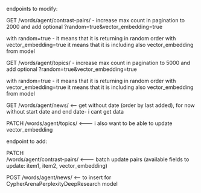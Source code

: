 endpoints to modify:

GET
/words/agent/contrast-pairs/   - increase max count in pagination to 2000 and add optional ?random=true&vector_embedding=true

with random=true  - it means that it is returning in random order
with vector_embedding=true  it means that it is including also vector_embedding from model

GET
/words/agent/topics/   - increase max count in pagination to 5000 and add optional ?random=true&vector_embedding=true

with random=true  - it means that it is returning in random order
with vector_embedding=true  it means that it is including also vector_embedding from model

GET
/words/agent/news/  <-- get without date (order by last added), for now without start date and end date- i cant get data


PATCH
/words/agent/topics/  <--- i also want to be able to update  vector_embedding

endpoint to add: 


PATCH  
/words/agent/contrast-pairs/   <--- batch update pairs (available fields to update: item1, item2, vector_embedding)


POST 
/words/agent/news/  <-- to insert for CypherArenaPerplexityDeepResearch model